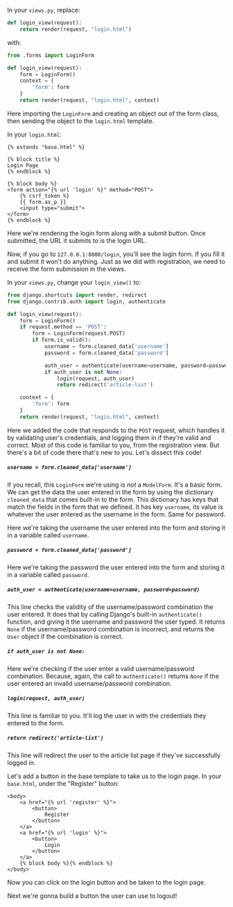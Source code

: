 In your `views.py`, replace:

```python
def login_view(request):
    return render(request, "login.html")
```

with:

```python
from .forms import LoginForm

def login_view(request):
    form = LoginForm()
    context = {
        'form': form
    }
    return render(request, "login.html", context)
```

Here importing the `LoginForm` and creating an object out of the form class, then sending the object to the `login.html` template.

In your `login.html`:

```django
{% extends "base.html" %}

{% block title %}
Login Page
{% endblock %}

{% block body %}
<form action="{% url 'login' %}" method="POST">
    {% csrf_token %}
    {{ form.as_p }}
    <input type="submit">
</form>
{% endblock %}
```

Here we're rendering the login form along with a submit button. Once submitted, the URL it submits to is the login URL.

Now, if you go to `127.0.0.1:8000/login`, you'll see the login form. If you fill it and submit it won't do anything. Just as we did with registration, we need to receive the form submission in the views.

In your `views.py`, change your `login_view()` to:

```python
from django.shortcuts import render, redirect
from django.contrib.auth import login, authenticate

def login_view(request):
    form = LoginForm()
    if request.method == 'POST':
        form = LoginForm(request.POST)
        if form.is_valid():
            username = form.cleaned_data['username']
            password = form.cleaned_data['password']

            auth_user = authenticate(username=username, password=password)
            if auth_user is not None:
                login(request, auth_user)
                return redirect('article-list')

    context = {
        'form': form
    }
    return render(request, "login.html", context)
```

Here we added the code that responds to the `POST` request, which handles it by validating user's credentials, and logging them in if they're valid and correct. Most of this code is familiar to you, from the registration view. But there's a bit of code there that's new to you. Let's dissect this code!

##### `username = form.cleaned_data['username']`

If you recall, this `LoginForm` we're using is _not_ a `ModelForm`. It's a basic form. We can get the data the user entered in the form by using the dictionary `cleaned_data` that comes built-in to the form. This dictionary has keys that match the fields in the form that we defined. It has key `username`, its value is whatever the user entered as the username in the form. Same for password.

Here we're taking the username the user entered into the form and storing it in a variable called `username`.

##### `password = form.cleaned_data['password']`

Here we're taking the password the user entered into the form and storing it in a variable called `password`.

##### `auth_user = authenticate(username=username, password=password)`

This line checks the validity of the username/password combination the user entered. It does that by calling Django's built-in `authenticate()` function, and giving it the username and password the user typed. It returns `None` if the username/password combination is incorrect, and returns the `User` object if the combination is correct.

##### `if auth_user is not None:`

Here we're checking if the user enter a valid username/password combination. Because, again, the call to `authenticate()` returns _`None`_ if the user entered an invalid username/password combination.

##### `login(request, auth_user)`

This line is familiar to you. It'll log the user in with the credentials they entered to the form.

##### `return redirect('article-list')`

This line will redirect the user to the article list page if they've successfully logged in.

Let's add a button in the base template to take us to the login page. In your `base.html`, under the "Register" button:

```django
<body>
    <a href="{% url 'register' %}">
        <button>
            Register
        </button>
    </a>
    <a href="{% url 'login' %}">
        <button>
            Login
        </button>
    </a>
    {% block body %}{% endblock %}
</body>
```

Now you can click on the login button and be taken to the login page.

Next we're gonna build a button the user can use to logout!
